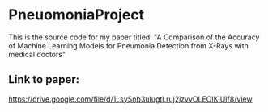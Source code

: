 # PneuomoniaProject
This is the source code for my paper titled:
 "A Comparison of the Accuracy of Machine Learning Models for Pneumonia Detection from X-Rays with medical doctors"
## Link to paper: 
https://drive.google.com/file/d/1LsySnb3uIugtLruj2izvvOLEOlKiUIf8/view
